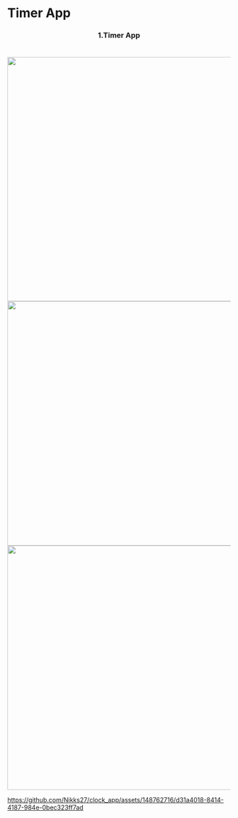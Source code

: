 # Timer App

<h3 align="center"> 1.Timer App </h3>

<h1 align="left"></h1>


<div align ="center">

  <img src = "https://github.com/Nikks27/clock_app/assets/148762716/fdf52719-b834-4572-ad62-6e6585780d19" height ="550">
    <img src = "https://github.com/Nikks27/clock_app/assets/148762716/9fd6e53c-d9a0-46b6-9d9c-0dd7997ee305" height ="550">
      <img src = "https://github.com/Nikks27/clock_app/assets/148762716/d2c919e9-ab49-4ca4-89e9-ae0e41bd58b8" height ="550">
</div>



https://github.com/Nikks27/clock_app/assets/148762716/d31a4018-8414-4187-984e-0bec323ff7ad

